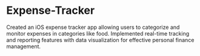 # Expense-Tracker
Created an iOS expense tracker app allowing users to categorize and monitor expenses in categories like food.
Implemented real-time tracking and reporting features with data visualization for effective personal finance management.

